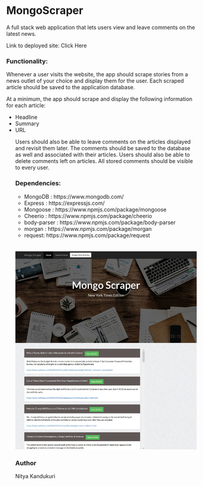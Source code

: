 <h1> MongoScraper</h1>
<p>A full stack web application that lets users view and leave comments on the latest news.</p>
<p>Link to deployed site: <a href="https://mongoosescrape.herokuapp.com/" target="_blank"></a> Click Here</p>
<h3>Functionality:</h3>
<p>Whenever a user visits the website, the app should scrape stories from a news outlet of your choice and display them for the user. Each scraped article should be saved to the application database. </p>
<p>At a minimum, the app should scrape and display the following information for each article:</p>
<ul><li>Headline</li>
<li>Summary</li>
<li>URL</li>
<p>Users should also be able to leave comments on the articles displayed and revisit them later. The comments should be saved to the database as well and associated with their articles. Users should also be able to delete comments left on articles. All stored comments should be visible to every user.</p>
<h3>Dependencies:</h3>
<ul>
<li>MongoDB : https://www.mongodb.com/ </li>
<li>Express : https://expressjs.com/   </li>
<li> Mongoose : https://www.npmjs.com/package/mongoose  </li>
<li>Cheerio : https://www.npmjs.com/package/cheerio  </li>
<li> body-parser : https://www.npmjs.com/package/body-parser  </li>
<li>morgan : https://www.npmjs.com/package/morgan  </li>
<li>request: https://www.npmjs.com/package/request </li>
</ul><br><br>
<img src="/public/assets/imgs/mongo-scraper.jpg" alt="mongo-news-scraper">
<h3>Author</h3>
<p>Nitya Kandukuri</p>